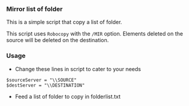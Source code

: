 ### Mirror list of folder

This is a simple script that copy a list of folder.

This script uses `Robocopy` with the `/MIR` option. Elements deleted on the source will be deleted on the destination.

### Usage

* Change these lines in script to cater to your needs


````
$sourceServer = "\\SOURCE"
$destServer = "\\DESTINATION"
````

* Feed a list of folder to copy in folderlist.txt